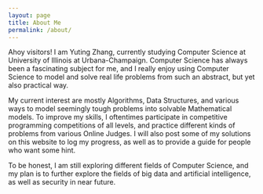```yaml
---
layout: page
title: About Me
permalink: /about/
---
```


Ahoy visitors! I am Yuting Zhang, currently studying Computer Science at University of Illinois
at Urbana-Champaign. Computer Science has always been a fascinating subject for me, and I really
enjoy using Computer Science to  model and solve real life problems from such an
abstract, but yet also practical way. 

My current interest are mostly Algorithms, Data Structures, and various ways to model seemingly tough
problems into solvable Mathematical models. To improve my skills, I oftentimes participate in 
 competitive programming competitions of all levels, and  practice different kinds of problems 
from various Online Judges. I will also post some of my solutions on this website to log my progress,
as well as to provide a guide for people who want some hint.

To be honest, I am still exploring different fields of Computer Science, 
and my plan is to further explore the fields of big data and artificial 
intelligence, as well as security in near future.


